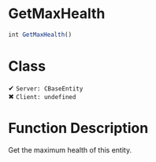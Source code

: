 # GetMaxHealth
```js
int GetMaxHealth()
```
# Class
✔ `Server: CBaseEntity`  
✖ `Client: undefined`  

# Function Description
Get the maximum health of this entity.
